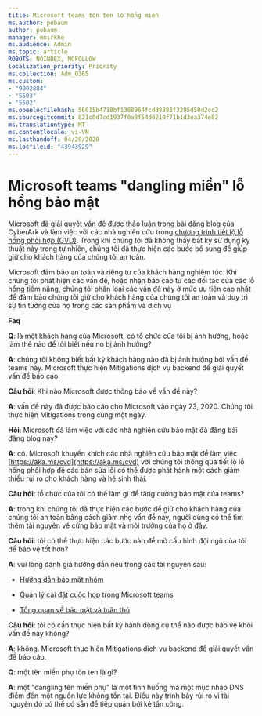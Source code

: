 ```yaml
---
title: Microsoft teams tòn ten lỗ hổng miền
ms.author: pebaum
author: pebaum
manager: mnirkhe
ms.audience: Admin
ms.topic: article
ROBOTS: NOINDEX, NOFOLLOW
localization_priority: Priority
ms.collection: Adm_O365
ms.custom:
- "9002884"
- "5503"
- "5502"
ms.openlocfilehash: 56015b4718bf1388964fcdd8883f3295d50d2cc2
ms.sourcegitcommit: 821c0d7cd1937f0a8f54d0210f71b1d3ea374e82
ms.translationtype: MT
ms.contentlocale: vi-VN
ms.lasthandoff: 04/29/2020
ms.locfileid: "43943929"
---
```

# <a name="microsoft-teams-dangling-domain-vulnerability"></a>Microsoft teams "dangling miền" lỗ hổng bảo mật

Microsoft đã giải quyết vấn đề được thảo luận trong bài đăng blog của CyberArk và làm việc với các nhà nghiên cứu trong [chương trình tiết lộ lỗ hổng phối hợp (CVD)](https://aka.ms/cvd). Trong khi chúng tôi đã không thấy bất kỳ sử dụng kỹ thuật này trong tự nhiên, chúng tôi đã thực hiện các bước bổ sung để giúp giữ cho khách hàng của chúng tôi an toàn.

Microsoft đảm bảo an toàn và riêng tư của khách hàng nghiêm túc. Khi chúng tôi phát hiện các vấn đề, hoặc nhận báo cáo từ các đối tác của các lỗ hổng tiềm năng, chúng tôi phân loại các vấn đề này ở mức ưu tiên cao nhất để đảm bảo chúng tôi giữ cho khách hàng của chúng tôi an toàn và duy trì sự tin tưởng của họ trong các sản phẩm và dịch vụ

**Faq**

**Q**: là một khách hàng của Microsoft, có tổ chức của tôi bị ảnh hưởng, hoặc làm thế nào để tôi biết nếu nó bị ảnh hưởng?

**A**: chúng tôi không biết bất kỳ khách hàng nào đã bị ảnh hưởng bởi vấn đề teams này. Microsoft thực hiện Mitigations dịch vụ backend để giải quyết vấn đề báo cáo.

**Câu hỏi**: Khi nào Microsoft được thông báo về vấn đề này?

**A**: vấn đề này đã được báo cáo cho Microsoft vào ngày 23, 2020. Chúng tôi thực hiện Mitigations trong cùng một ngày.

**Hỏi**: Microsoft đã làm việc với các nhà nghiên cứu bảo mật đã đăng bài đăng blog này?

**A**: có. Microsoft khuyến khích các nhà nghiên cứu bảo mật để làm việc [https://aka.ms/cvd](https://aka.ms/cvd) với chúng tôi thông qua tiết lộ lỗ hổng phối hợp để các bản sửa lỗi có thể được phát hành một cách giảm thiểu rủi ro cho khách hàng và hệ sinh thái.  

**Câu hỏi**: tổ chức của tôi có thể làm gì để tăng cường bảo mật của teams?  

**A**: trong khi chúng tôi đã thực hiện các bước để giữ cho khách hàng của chúng tôi an toàn bằng cách giảm nhẹ vấn đề này, người dùng có thể tìm thêm tài nguyên về cứng bảo mật và môi trường của họ [ở đây](https://www.microsoft.com/microsoft-365/blog/2020/04/06/it-professionals-privacy-security-microsoft-teams/).  

**Câu hỏi**: tôi có thể thực hiện các bước nào để mở cấu hình đội ngũ của tôi để bảo vệ tốt hơn?

**A**: vui lòng đánh giá hướng dẫn nêu trong các tài nguyên sau: 

- [Hướng dẫn bảo mật nhóm](https://docs.microsoft.com/microsoftteams/teams-security-guide)

- [Quản lý cài đặt cuộc họp trong Microsoft teams](https://docs.microsoft.com/microsoftteams/meeting-settings-in-teams)

- [Tổng quan về bảo mật và tuân thủ](https://docs.microsoft.com/microsoftteams/security-compliance-overview)

**Câu hỏi**: tôi có cần thực hiện bất kỳ hành động cụ thể nào được bảo vệ khỏi vấn đề này không?

**A**: không. Microsoft thực hiện Mitigations dịch vụ backend để giải quyết vấn đề báo cáo.

**Q**: một tên miền phụ tòn ten là gì?

**A**: một "dangling tên miền phụ" là một tình huống mà một mục nhập DNS điểm đến một nguồn lực không tồn tại.  Điều này trình bày rủi ro vì tài nguyên đó có thể có sẵn để tiếp quản bởi kẻ tấn công.
